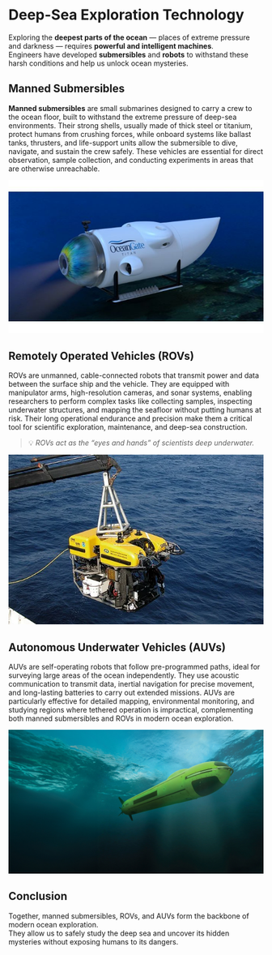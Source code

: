 # Deep-Sea Exploration Technology

Exploring the **deepest parts of the ocean** — places of extreme pressure and darkness — requires **powerful and intelligent machines**.  
Engineers have developed **submersibles** and **robots** to withstand these harsh conditions and help us unlock ocean mysteries.



## Manned Submersibles

**Manned submersibles** are small submarines designed to carry a crew to the ocean floor, built to withstand the extreme pressure of deep-sea environments. Their strong shells, usually made of thick steel or titanium, protect humans from crushing forces, while onboard systems like ballast tanks, thrusters, and life-support units allow the submersible to dive, navigate, and sustain the crew safely. These vehicles are essential for direct observation, sample collection, and conducting experiments in areas that are otherwise unreachable.

![alt text](https://github.com/SevanthiBR/Images/blob/main/manned_submersible.jpeg?raw=true)




##  Remotely Operated Vehicles (ROVs)

ROVs are unmanned, cable-connected robots that transmit power and data between the surface ship and the vehicle. They are equipped with manipulator arms, high-resolution cameras, and sonar systems, enabling researchers to perform complex tasks like collecting samples, inspecting underwater structures, and mapping the seafloor without putting humans at risk. Their long operational endurance and precision make them a critical tool for scientific exploration, maintenance, and deep-sea construction.

> 💡 *ROVs act as the “eyes and hands” of scientists deep underwater.*

![alt text](https://github.com/SevanthiBR/Images/blob/main/ROV.jpg?raw=true)


##  Autonomous Underwater Vehicles (AUVs)

AUVs are self-operating robots that follow pre-programmed paths, ideal for surveying large areas of the ocean independently. They use acoustic communication to transmit data, inertial navigation for precise movement, and long-lasting batteries to carry out extended missions. AUVs are particularly effective for detailed mapping, environmental monitoring, and studying regions where tethered operation is impractical, complementing both manned submersibles and ROVs in modern ocean exploration.

![!\[Alt Text\](AUV.jpg)](https://github.com/SevanthiBR/Images/blob/main/AUV.jpg?raw=true)


##  Conclusion

Together, manned submersibles, ROVs, and AUVs form the backbone of modern ocean exploration.  
They allow us to safely study the deep sea and uncover its hidden mysteries without exposing humans to its dangers.  
